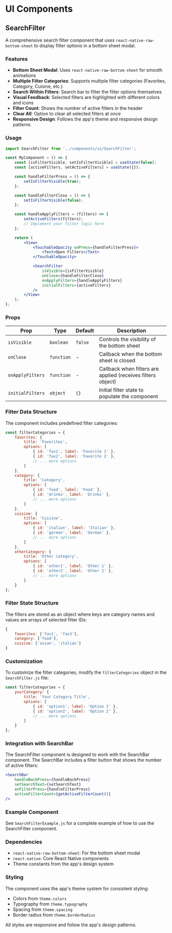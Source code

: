 # UI Components

## SearchFilter

A comprehensive search filter component that uses `react-native-raw-bottom-sheet` to display filter options in a bottom sheet modal.

### Features

- **Bottom Sheet Modal**: Uses `react-native-raw-bottom-sheet` for smooth animations
- **Multiple Filter Categories**: Supports multiple filter categories (Favorites, Category, Cuisine, etc.)
- **Search Within Filters**: Search bar to filter the filter options themselves
- **Visual Feedback**: Selected filters are highlighted with different colors and icons
- **Filter Count**: Shows the number of active filters in the header
- **Clear All**: Option to clear all selected filters at once
- **Responsive Design**: Follows the app's theme and responsive design patterns

### Usage

```jsx
import SearchFilter from '../components/ui/SearchFilter';

const MyComponent = () => {
    const [isFilterVisible, setIsFilterVisible] = useState(false);
    const [activeFilters, setActiveFilters] = useState({});

    const handleFilterPress = () => {
        setIsFilterVisible(true);
    };

    const handleFilterClose = () => {
        setIsFilterVisible(false);
    };

    const handleApplyFilters = (filters) => {
        setActiveFilters(filters); 
        // Implement your filter logic here
    };

    return (
        <View>
            <TouchableOpacity onPress={handleFilterPress}>
                <Text>Open Filters</Text>
            </TouchableOpacity>

            <SearchFilter
                isVisible={isFilterVisible}
                onClose={handleFilterClose}
                onApplyFilters={handleApplyFilters}
                initialFilters={activeFilters}
            />
        </View>
    );
};
```

### Props

| Prop | Type | Default | Description |
|------|------|---------|-------------|
| `isVisible` | `boolean` | `false` | Controls the visibility of the bottom sheet |
| `onClose` | `function` | - | Callback when the bottom sheet is closed |
| `onApplyFilters` | `function` | - | Callback when filters are applied (receives filters object) |
| `initialFilters` | `object` | `{}` | Initial filter state to populate the component |

### Filter Data Structure

The component includes predefined filter categories:

```javascript
const filterCategories = {
    favorites: {
        title: 'Favorites',
        options: [
            { id: 'fav1', label: 'Favorite 1' },
            { id: 'fav2', label: 'Favorite 2' },
            // ... more options
        ]
    },
    category: {
        title: 'Category',
        options: [
            { id: 'food', label: 'Food' },
            { id: 'drinks', label: 'Drinks' },
            // ... more options
        ]
    },
    cuisine: {
        title: 'Cuisine',
        options: [
            { id: 'italian', label: 'Italian' },
            { id: 'german', label: 'German' },
            // ... more options
        ]
    },
    otherCategory: {
        title: 'Other category',
        options: [
            { id: 'other1', label: 'Other 1' },
            { id: 'other2', label: 'Other 2' },
            // ... more options
        ]
    }
};
```

### Filter State Structure

The filters are stored as an object where keys are category names and values are arrays of selected filter IDs:

```javascript
{
    favorites: ['fav1', 'fav3'],
    category: ['food'],
    cuisine: ['asian', 'italian']
}
```

### Customization

To customize the filter categories, modify the `filterCategories` object in the `SearchFilter.js` file:

```javascript
const filterCategories = {
    yourCategory: {
        title: 'Your Category Title',
        options: [
            { id: 'option1', label: 'Option 1' },
            { id: 'option2', label: 'Option 2' },
            // ... more options
        ]
    }
};
```

### Integration with SearchBar

The SearchFilter component is designed to work with the SearchBar component. The SearchBar includes a filter button that shows the number of active filters:

```jsx
<SearchBar
    handleBackPress={handleBackPress}
    setSearchText={setSearchText}
    onFilterPress={handleFilterPress}
    activeFilterCount={getActiveFilterCount()}
/>
```

### Example Component

See `SearchFilterExample.js` for a complete example of how to use the SearchFilter component.

### Dependencies

- `react-native-raw-bottom-sheet`: For the bottom sheet modal
- `react-native`: Core React Native components
- Theme constants from the app's design system

### Styling

The component uses the app's theme system for consistent styling:
- Colors from `theme.colors`
- Typography from `theme.typography`
- Spacing from `theme.spacing`
- Border radius from `theme.borderRadius`

All styles are responsive and follow the app's design patterns. 